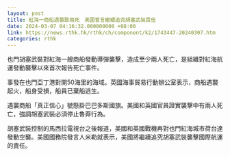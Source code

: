 ```yaml
---
layout: post
title: 紅海一商船遇襲致兩死　美國誓言繼續追究胡塞武裝責任
date: 2024-03-07 04:16:32.000000000 +08:00
link: https://news.rthk.hk/rthk/ch/component/k2/1743447-20240307.htm
categories: rthk
---
```


也門胡塞武裝對紅海一艘商船發動導彈襲擊，造成至少兩人死亡，是組織對紅海航運發動襲擊以來首次報告死亡事件。

事發在也門亞丁港對開50海里的海域。英國海事貿易行動辦公室表示，商船遇襲起火，船身受損，船員已棄船逃生。

遇襲商船「真正信心」號懸掛巴巴多斯國旗。美國和英國官員證實襲擊中有兩人死亡，強調胡塞武裝必須停止魯莽行為。

胡塞武裝控制的馬西拉電視台之後報道，美國和英國戰機再對也門紅海城市荷台達發動空襲。美國國務院發言人米勒就表示，美國將繼續追究胡塞武裝襲擊國際航運的責任。
